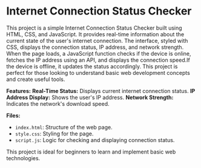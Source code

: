 # Internet Connection Status Checker

This project is a simple Internet Connection Status Checker built using HTML, CSS, and JavaScript. It provides real-time information about the current state of the user's internet connection. The interface, styled with CSS, displays the connection status, IP address, and network strength. When the page loads, a JavaScript function checks if the device is online, fetches the IP address using an API, and displays the connection speed.If the device is offline, it updates the status accordingly. This project is perfect for those looking to understand basic web development concepts and create useful tools.

**Features:**
**Real-Time Status:** Displays current internet connection status.
**IP Address Display:** Shows the user's IP address.
**Network Strength:** Indicates the network's download speed.

**Files:**
- `index.html`: Structure of the web page.
- `style.css`: Styling for the page.
- `script.js`: Logic for checking and displaying connection status.

This project is ideal for beginners to learn and implement basic web technologies.
